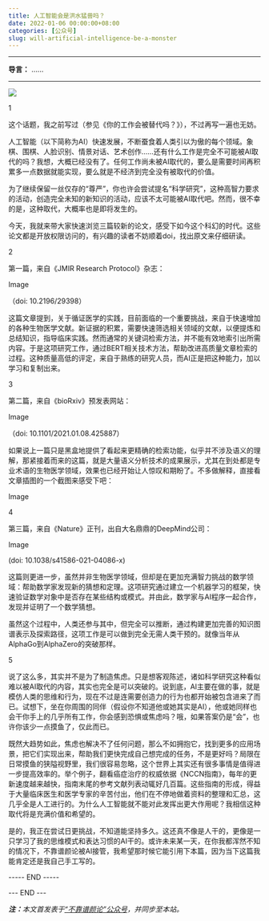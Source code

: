 ```yaml
---
title: 人工智能会是洪水猛兽吗？
date: 2022-01-06 00:00:00+08:00
categories: [公众号]
slug: will-artificial-intelligence-be-a-monster
---
```


---

**导言：** ……

---

<img src="/uploads/2020-06-29/code.png" style="max-width:300px"/>

1

这个话题，我之前写过（参见《你的工作会被替代吗？》），不过再写一遍也无妨。

人工智能（以下简称为AI）快速发展，不断蚕食着人类引以为傲的每个领域。象棋、围棋、人脸识别、情景对话、艺术创作……还有什么工作是完全不可能被AI取代的吗？我想，大概已经没有了。任何工作尚未被AI取代的，要么是需要时间再积累多一点数据就能实现，要么就是不经济到完全没有被取代的价值。

为了继续保留一丝仅存的“尊严”，你也许会尝试提名“科学研究”，这种高智力要求的活动，创造完全未知的新知识的活动，应该不太可能被AI取代吧。然而，很不幸的是，这种取代，大概率也是即将发生的。

今天，我就来带大家快速浏览三篇较新的论文，感受下如今这个科幻的时代。这些论文都是开放权限访问的，有兴趣的读者不妨顺着doi，找出原文来仔细研读。

2

第一篇，来自《JMIR Research Protocol》杂志：

Image

（doi: 10.2196/29398）

这篇文章提到，关于循证医学的实践，目前面临的一个重要挑战，来自于快速增加的各种生物医学文献。新证据的积累，需要快速筛选相关领域的文献，以便提炼和总结知识，指导临床实践。然而通常的关键词检索方法，并不能有效地索引出所需内容。于是这项研究工作，通过BERT相关技术方法，帮助改进高质量文章检索的过程。这种质量高低的评定，来自于熟练的研究人员，而AI正是把这种能力，加以学习和复制出来。

3

第二篇，来自《bioRxiv》预发表网站：

Image

（doi: 10.1101/2021.01.08.425887）

如果说上一篇只是黑盒地提供了看起来更精确的检索功能，似乎并不涉及语义的理解，那紧接着而来的这篇，就是大量语义分析技术的成果展示，尤其在到处都是专业术语的生物医学领域，效果也已经开始让人惊叹和期盼了。不多做解释，直接看文章插图的一个截图来感受下吧：

Image

4

第三篇，来自《Nature》正刊，出自大名鼎鼎的DeepMind公司：

Image

(doi: 10.1038/s41586-021-04086-x)

这篇则更进一步，虽然并非生物医学领域，但却是在更加充满智力挑战的数学领域：帮助数学家发现新的猜想和定理。这项研究通过建立一个机器学习的框架，快速验证数学对象中是否存在某些结构或模式。并由此，数学家与AI程序一起合作，发现并证明了一个数学猜想。

虽然这个过程中，人类还参与其中，但完全可以推断，通过构建更加完善的知识图谱表示及探索路径，这项工作是可以做到完全无需人类干预的。就像当年从AlphaGo到AlphaZero的突破那样。

5

说了这么多，其实并不是为了制造焦虑。只是想客观陈述，诸如科学研究这种看似难以被AI取代的内容，其实也完全是可以突破的。说到底，AI主要在做的事，就是模仿人类的思维和行为，现在不过是连需要创造力的行为也都开始被包含进来了而已。试想下，坐在你周围的同伴（假设你不知道他或她其实是AI），他或她同样也会干你手上的几乎所有工作，你会感到恐惧或焦虑吗？哦，如果答案仍是“会”，也许你该少一点摸鱼了，仅此而已。

既然大趋势如此，焦虑也解决不了任何问题，那么不如拥抱它，找到更多的应用场景，把它们实现出来，帮助我们更快完成自己想完成的任务，不是更好吗？局限在日常摸鱼的狭隘视野里，我们很容易忽略，这个世界上其实还有很多事情是值得进一步提高效率的。举个例子，翻看癌症治疗的权威依据《NCCN指南》，每年的更新速度越来越快，指南末尾的参考文献列表动辄好几百篇。这些指南的形成，得益于大量临床医生和医学专家的辛苦付出，他们在不停地做着资料的整理和汇总，这几乎全是人工进行的。为什么人工智能就不能对此发挥出更大作用呢？我相信这种取代将是充满价值和希望的。

是的，我正在尝试日更挑战，不知道能坚持多久。这还真不像是人干的，更像是一只学习了我的思维模式和表达习惯的AI干的。或许未来某一天，在你我都浑然不知的情况下，不靠谱颜论被AI接管，我希望那时候它能引用下本篇，因为当下这篇我能肯定还是我自己手工写的。

----- END -----

<div class="p-5 text-center">--- END ---</div>

<i><b>注：</b>本文首发表于[“不靠谱颜论”公众号](https://mp.weixin.qq.com/s/DUdEbKoY-lVC0QpjEAIYyQ)，并同步至本站。</i>
